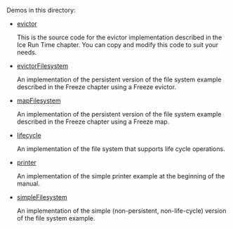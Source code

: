Demos in this directory:

- [evictor](./evictor)

  This is the source code for the evictor implementation described in
  the Ice Run Time chapter. You can copy and modify this code to
  suit your needs.

- [evictorFilesystem](./evictorFilesystem)

  An implementation of the persistent version of the file system
  example described in the Freeze chapter using a Freeze evictor.

- [mapFilesystem](./mapFilesystem)

  An implementation of the persistent version of the file system
  example described in the Freeze chapter using a Freeze map.

- [lifecycle](./lifecycle)

  An implementation of the file system that supports life cycle operations.

- [printer](./printer)

  An implementation of the simple printer example at the beginning of
  the manual.

- [simpleFilesystem](./simpleFilesystem)

  An implementation of the simple (non-persistent, non-life-cycle)
  version of the file system example.
